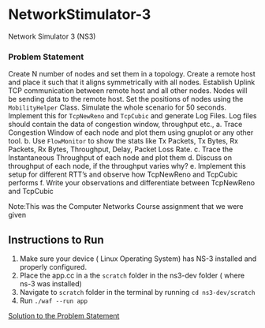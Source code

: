 # NetworkStimulator-3
Network Simulator 3 (NS3)

### Problem Statement
Create N number of nodes and set them in a topology. Create a remote
host and place it such that it aligns symmetrically with all nodes. Establish
Uplink TCP communication between remote host and all other nodes.
Nodes will be sending data to the remote host. Set the positions of nodes
using the `MobilityHelper` Class. Simulate the whole scenario for 50
seconds. Implement this for `TcpNewReno` and `TcpCubic` and generate
Log Files. Log files should contain the data of congestion window,
throughput etc.,
a. Trace Congestion Window of each node and plot them using gnuplot
or any other tool.
b. Use `FlowMonitor` to show the stats like Tx Packets, Tx Bytes, Rx
Packets, Rx Bytes, Throughput, Delay, Packet Loss Rate.
c. Trace the Instantaneous Throughput of each node and plot them
d. Discuss on throughput of each node, if the throughput varies why?
e. Implement this setup for different RTT’s and observe how
TcpNewReno and TcpCubic performs
f. Write your observations and differentiate between TcpNewReno and
TcpCubic

Note:This was the Computer Networks Course assignment that we were given

## Instructions to Run
1) Make sure your device ( Linux Operating System) has NS-3 installed and properly configured.
2) Place the app.cc in a the `scratch` folder in the ns3-dev folder ( where ns-3 was installed)
3) Navigate to `scratch` folder in the terminal by running `cd ns3-dev/scratch`
4) Run `./waf --run app`
   
[Solution to the Problem Statement](https://docs.google.com/document/d/1y3Og03yxvdz6aXIJuOGYNQszdx2PxamN7qRQZiEcIwI/edit?usp=sharing)


